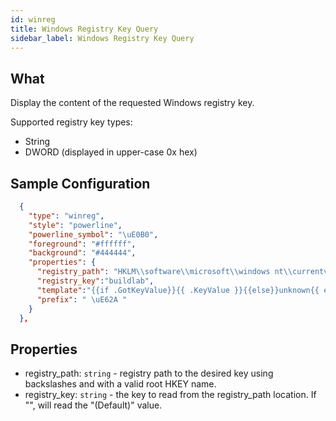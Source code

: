```yaml
---
id: winreg    
title: Windows Registry Key Query
sidebar_label: Windows Registry Key Query
---
```


## What

Display the content of the requested Windows registry key.

Supported registry key types:

* String
* DWORD (displayed in upper-case 0x hex)

## Sample Configuration

```json
  {
    "type": "winreg",
    "style": "powerline",
    "powerline_symbol": "\uE0B0",
    "foreground": "#ffffff",
    "background": "#444444",
    "properties": {
      "registry_path": "HKLM\\software\\microsoft\\windows nt\\currentversion",
      "registry_key":"buildlab",
      "template":"{{if .GotKeyValue}}{{ .KeyValue }}{{else}}unknown{{ end }}",
      "prefix": " \uE62A "
    }
  }, 
```

## Properties

* registry_path: `string` - registry path to the desired key using backslashes and with a valid root HKEY name.
* registry_key: `string` - the key to read from the registry_path location.  If "", will read the "(Default)" value.
